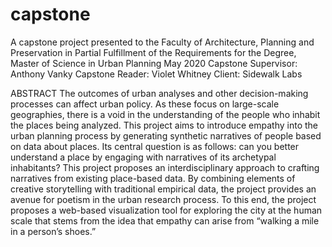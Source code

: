 # capstone 

A capstone project presented to the Faculty of Architecture, Planning and Preservation in Partial Fulfillment of the Requirements for the Degree, Master of Science in Urban Planning
May 2020
Capstone Supervisor: Anthony Vanky
Capstone Reader: Violet Whitney
Client: Sidewalk Labs

ABSTRACT
The outcomes of urban analyses and other decision-making processes can affect urban policy. As these focus on large-scale geographies, there is a void in the understanding of the people who inhabit the places being analyzed. This project aims to introduce empathy into the urban planning process by generating synthetic narratives of people based on data about places. Its central question is as follows: can you better understand a place by engaging with narratives of its archetypal inhabitants? 
This project proposes an interdisciplinary approach to crafting narratives from existing place-based data. By combining elements of creative storytelling with traditional empirical data, the project provides an avenue for poetism in the urban research process. To this end, the project proposes a web-based visualization tool for exploring the city at the human scale that stems from the idea that empathy can arise from “walking a mile in a person’s shoes.”
